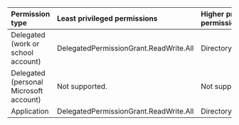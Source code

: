 |Permission type|Least privileged permissions|Higher privileged permissions|
|:---|:---|:---|
|Delegated (work or school account)|DelegatedPermissionGrant.ReadWrite.All|Directory.ReadWrite.All|
|Delegated (personal Microsoft account)|Not supported.|Not supported.|
|Application|DelegatedPermissionGrant.ReadWrite.All|Directory.ReadWrite.All|